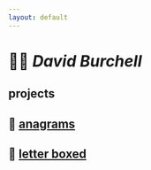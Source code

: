 ```yaml
---
layout: default
---
```


# &#x1F9D1;&#x200D;&#x1F4BB; __*David Burchell*__

## projects
## :open_book: [anagrams](games/anagrams/docs/anagrams_docs.md)
## :scroll: [letter boxed](games/letterBoxed/docs/letter_boxed_docs.md)
